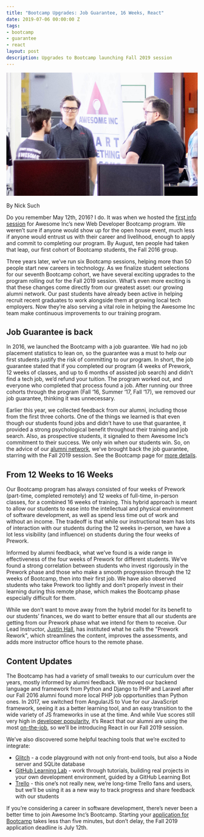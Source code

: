 ```yaml
---
title: "Bootcamp Upgrades: Job Guarantee, 16 Weeks, React"
date: 2019-07-06 00:00:00 Z
tags:
- bootcamp
- guarantee
- react
layout: post
description: Upgrades to Bootcamp launching Fall 2019 session
---
```


![Bootcamp alumni and instructors talk at Undrcvr Lex spring 2019](/img/blog/bootcamp-upgrades-f19.jpg)

By Nick Such

Do you remember May 12th, 2016? I do. It was when we hosted the [first info session](https://www.awesomeincu.com/blog/2015/10/21/developer-bootcamp/) for Awesome Inc’s new Web Developer Bootcamp program. We weren’t sure if anyone would show up for the open house event, much less if anyone would entrust us with their career and livelihood, enough to apply and commit to completing our program. By August, ten people had taken that leap, our first cohort of Bootcamp students, the Fall 2016 group.

Three years later, we’ve run six Bootcamp sessions, helping more than 50 people start new careers in technology. As we finalize student selections for our seventh Bootcamp cohort, we have several exciting upgrades to the program rolling out for the Fall 2019 session. What’s even more exciting is that these changes come directly from our greatest asset: our growing alumni network. Our past students have already been active in helping recruit recent graduates to work alongside them at growing local tech employers. Now they’re also serving a vital role in helping the Awesome Inc team make continuous improvements to our training program.

<!--more-->

## Job Guarantee is back

In 2016, we launched the Bootcamp with a job guarantee. We had no job placement statistics to lean on, so the guarantee was a must to help our first students justify the risk of committing to our program. In short, the job guarantee stated that if you completed our program (4 weeks of Prework, 12 weeks of classes, and up to 6 months of assisted job search) and didn’t find a tech job, we’d refund your tuition. The program worked out, and everyone who completed that process found a job. After running our three cohorts through the program (Fall ‘16, Summer ‘17, Fall ‘17), we removed our job guarantee, thinking it was unnecessary.

Earlier this year, we collected feedback from our alumni, including those from the first three cohorts. One of the things we learned is that even though our students found jobs and didn’t have to use that guarantee, it provided a strong psychological benefit throughout their training and job search. Also, as prospective students, it signaled to them Awesome Inc’s commitment to their success. We only win when our students win. So, on the advice of our [alumni network](/alumni/), we’ve brought back the job guarantee, starring with the Fall 2019 session. See the Bootcamp page for [more details](/bootcamp/#job-guarantee).

## From 12 Weeks to 16 Weeks

Our Bootcamp program has always consisted of four weeks of Prework (part-time, completed remotely) and 12 weeks of full-time, in-person classes, for a combined 16 weeks of training. This hybrid approach is meant to allow our students to ease into the intellectual and physical environment of software development, as well as spend less time out of work and without an income. The tradeoff is that while our instructional team has lots of interaction with our students during the 12 weeks in-person, we have a lot less visibility (and influence) on students during the four weeks of Prework.

Informed by alumni feedback, what we’ve found is a wide range in effectiveness of the four weeks of Prework for different students. We’ve found a strong correlation between students who invest rigorously in the Prework phase and those who make a smooth progression through the 12 weeks of Bootcamp, then into their first job. We have also observed students who take Prework too lightly and don’t properly invest in their learning during this remote phase, which makes the Bootcamp phase especially difficult for them.

While we don’t want to move away from the hybrid model for its benefit to our students’ finances, we do want to better ensure that all our students are getting from our Prework phase what we intend for them to receive. Our Lead Instructor, [Justin Hall](https://www.linkedin.com/in/jhalljhall), has instituted what he calls the "Prework Rework", which streamlines the content, improves the assessments, and adds more instructor office hours to the remote phase.

## Content Updates

The Bootcamp has had a variety of small tweaks to our curriculum over the years, mostly informed by alumni feedback. We moved our backend language and framework from Python and Django to PHP and Laravel after our Fall 2016 alumni found more local PHP job opportunities than Python ones. In 2017, we switched from AngularJS to Vue for our JavaScript framework, seeing it as a better learning tool, and an easy transition to the wide variety of JS frameworks in use at the time. And while Vue scores still very high in [developer popularity](https://www.codeinwp.com/blog/angular-vs-vue-vs-react/#popularity), it’s React that our alumni are using the most [on-the-job](https://medium.com/@TechMagic/reactjs-vs-angular5-vs-vue-js-what-to-choose-in-2018-b91e028fa91d), so we’ll be introducing React in our Fall 2019 session.

We’ve also discovered some helpful teaching tools that we’re excited to integrate:

* [Glitch](https://glitch.com/) - a code playground with not only front-end tools, but also a Node server and SQLite database
* [GitHub Learning Lab](https://lab.github.com/) - work through tutorials, building real projects in your own development environment, guided by a GitHub Learning Bot
* [Trello](https://trello.com/en) - this one’s not really new, we’re long-time Trello fans and users, but we’ll be using it as a new way to track progress and share feedback with our students

If you’re considering a career in software development, there’s never been a better time to join Awesome Inc’s Bootcamp. Starting your [application for Bootcamp](/applications/bootcamp/) takes less than five minutes, but don’t delay, the Fall 2019 application deadline is July 12th.
